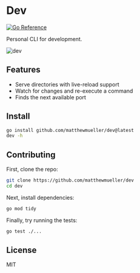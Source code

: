 # Dev

[![Go Reference](https://pkg.go.dev/badge/github.com/matthewmueller/dev.svg)](https://pkg.go.dev/github.com/matthewmueller/dev)

Personal CLI for development.

![dev](https://github.com/matthewmueller/dev/assets/170299/7ef4e9e5-a529-4030-a480-730a2e53c32b)

## Features

- Serve directories with live-reload support
- Watch for changes and re-execute a command
- Finds the next available port

## Install

```sh
go install github.com/matthewmueller/dev@latest
dev -h
```

## Contributing

First, clone the repo:

```sh
git clone https://github.com/matthewmueller/dev
cd dev
```

Next, install dependencies:

```sh
go mod tidy
```

Finally, try running the tests:

```sh
go test ./...
```

## License

MIT
